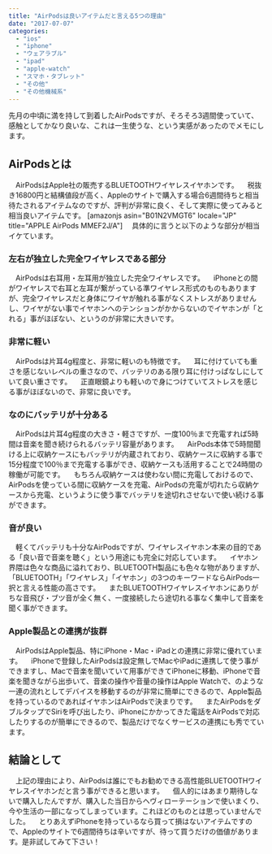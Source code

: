 ```yaml
---
title: "AirPodsは良いアイテムだと言える5つの理由"
date: "2017-07-07"
categories: 
  - "ios"
  - "iphone"
  - "ウェアラブル"
  - "ipad"
  - "apple-watch"
  - "スマホ・タブレット"
  - "その他"
  - "その他機械系"
---
```


先月の中頃に満を持して到着したAirPodsですが、そろそろ3週間使っていて、感触としてかなり良いな、これは一生使うな、という実感があったのでメモにします。

## AirPodsとは

　AirPodsはApple社の販売するBLUETOOTHワイヤレスイヤホンです。 　税抜き16800円と結構値段が高く、Appleのサイトで購入する場合6週間待ちと相当待たされるアイテムなのですが、評判が非常に良く、そして実際に使ってみると相当良いアイテムです。 \[amazonjs asin="B01N2VMGT6" locale="JP" title="APPLE AirPods MMEF2J/A"\] 　具体的に言うと以下のような部分が相当イケています。

### 左右が独立した完全ワイヤレスである部分

　AirPodsは右耳用・左耳用が独立した完全ワイヤレスです。 　iPhoneとの間がワイヤレスで右耳と左耳が繋がっている準ワイヤレス形式のものもありますが、完全ワイヤレスだと身体にワイヤが触れる事がなくストレスがありませんし、ワイヤがない事でイヤホンへのテンションがかからないのでイヤホンが「とれる」事がほぼない、というのが非常に大きいです。

### 非常に軽い

　AirPodsは片耳4g程度と、非常に軽いのも特徴です。 　耳に付けていても重さを感じないレベルの重さなので、バッテリのある限り耳に付けっぱなしにしていて良い重さです。 　正直眼鏡よりも軽いので身につけていてストレスを感じる事がほぼないので、非常に良いです。

### なのにバッテリが十分ある

　AirPodsは片耳4g程度の大きさ・軽さですが、一度100％まで充電すれば5時間は音楽を聞き続けられるバッテリ容量があります。 　AirPods本体で5時間聞ける上に収納ケースにもバッテリが内蔵されており、収納ケースに収納する事で15分程度で100％まで充電する事ができ、収納ケースも活用することで24時間の稼働が可能です。 　もちろん収納ケースは使わない間に充電しておけるので、AirPodsを使っている間に収納ケースを充電、AirPodsの充電が切れたら収納ケースから充電、というように使う事でバッテリを途切れさせないで使い続ける事ができます。

### 音が良い

　軽くてバッテリも十分なAirPodsですが、ワイヤレスイヤホン本来の目的である「良い音で音楽を聴く」という用途にも完全に対応しています。 　イヤホン界隈は色々な商品に溢れており、BLUETOOTH製品にも色々な物がありますが、「BLUETOOTH」「ワイヤレス」「イヤホン」の3つのキーワードならAirPods一択と言える性能の高さです。 　またBLUETOOTHワイヤレスイヤホンにありがちな音飛び・ブツ音が全く無く、一度接続したら途切れる事なく集中して音楽を聞く事ができます。

### Apple製品との連携が抜群

　AirPodsはApple製品、特にiPhone・Mac・iPadとの連携に非常に優れています。 　iPhoneで登録したAirPodsは設定無しでMacやiPadに連携して使う事ができますし、Macで音楽を聞いていて用事ができてiPhoneに移動、iPhoneで音楽を聞きながら出歩いて、音楽の操作や音量の操作はApple Watchで、のような一連の流れとしてデバイスを移動するのが非常に簡単にできるので、Apple製品を持っているのであればイヤホンはAirPodsで決まりです。 　またAirPodsをダブルタップでSiriを呼び出したり、iPhoneにかかってきた電話をAirPodsで対応したりするのが簡単にできるので、製品だけでなくサービスの連携にも秀でています。

## 結論として

　上記の理由により、AirPodsは誰にでもお勧めできる高性能BLUETOOTHワイヤレスイヤホンだと言う事ができると思います。 　個人的にはあまり期待しないで購入したんですが、購入した当日からヘヴィローテーションで使いまくり、今や生活の一部になってしまっています。これほどのものとは思っていませんでした。 　とりあえずiPhoneを持っているなら買って損はないアイテムですので、Appleのサイトで6週間待ちは辛いですが、待って買うだけの価値があります。是非試してみて下さい！
